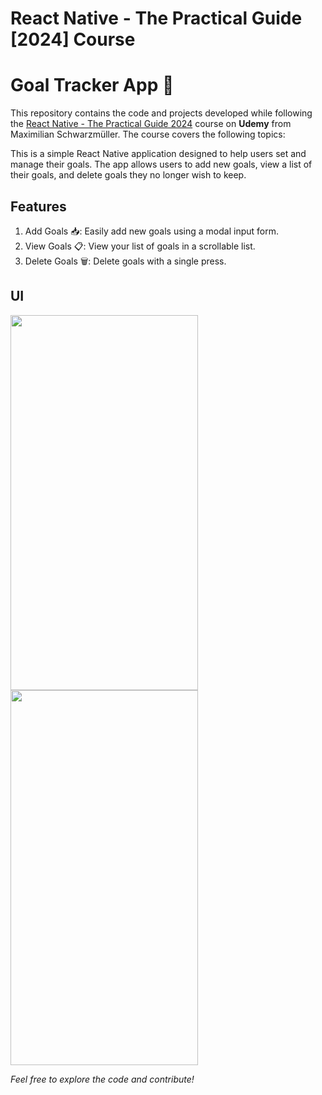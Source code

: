 # React Native - The Practical Guide [2024] Course 


# Goal Tracker App 🎯

This repository contains the code and projects developed while following the [React Native - The Practical Guide 2024](https://www.udemy.com/course/react-native-the-practical-guide/) course on **Udemy** from Maximilian Schwarzmüller. The course covers the following topics:

This is a simple React Native application designed to help users set and manage their goals. The app allows users to add new goals, view a list of their goals, and delete goals they no longer wish to keep.

## Features
1. Add Goals 📥: Easily add new goals using a modal input form.
2. View Goals 📋: View your list of goals in a scrollable list.
3. Delete Goals 🗑️: Delete goals with a single press.

## UI
<img src="https://github.com/user-attachments/assets/4325e7a2-9a96-4f6e-877f-85376c36971e" width="300" height="600" />
<img src="https://github.com/user-attachments/assets/eb747dad-0d22-44bc-af20-cc44b240c26f" width="300" height="600" />



_Feel free to explore the code and contribute!_
